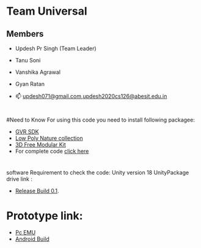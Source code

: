 # Team Universal
## Members
- Updesh Pr Singh (Team Leader)
- Tanu Soni
- Vanshika Agrawal
- Gyan Ratan

- 📫 updesh071@gmail.com,updesh2020cs126@abesit.edu.in
#
#
#Need to Know
For using this code you need to install following packagee:
- [GVR SDK](https://github.com/googlevr/gvr-unity-sdk/releases)
- [Low Poly Nature collection](https://assetstore.unity.com/packages/3d/environments/landscapes/low-poly-simple-nature-pack-162153)
- [3D Free Modular Kit](https://assetstore.unity.com/packages/3d/environments/3d-free-modular-kit-85732)
- For complete code [click here](https://drive.google.com/drive/folders/1HHfjVsKoDJRPRjVetzxMUnduNuX-gQ__)
#

software Requirement to check the code: Unity version 18
UnityPackage  drive link :
- [Release Build 0.1]().


# Prototype link:
- [Pc EMU]()
- [Android Build]()

